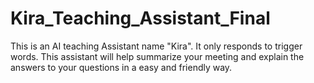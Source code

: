 # Kira_Teaching_Assistant_Final
This is an AI teaching Assistant name "Kira". It only responds to trigger words. This assistant will help summarize your meeting and explain the answers to your questions in a easy and friendly way.
